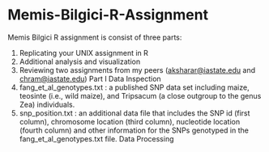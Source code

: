 # Memis-Bilgici-R-Assignment
 Memis Bilgici R assignment is consist of three parts:
1. Replicating your UNIX assignment in R
2. Additional analysis and visualization
3. Reviewing two assignments from my peers (aksharar@iastate.edu and chram@iastate.edu)
Part I
Data Inspection
1. fang_et_al_genotypes.txt : a published SNP data set including maize, teosinte
(i.e., wild maize), and Tripsacum (a close outgroup to the genus Zea) individuals.
2. snp_position.txt : an additional data file that includes the SNP id (first column),
chromosome location (third column), nucleotide location (fourth column) and other
information for the SNPs genotyped in the fang_et_al_genotypes.txt file.
Data Processing
